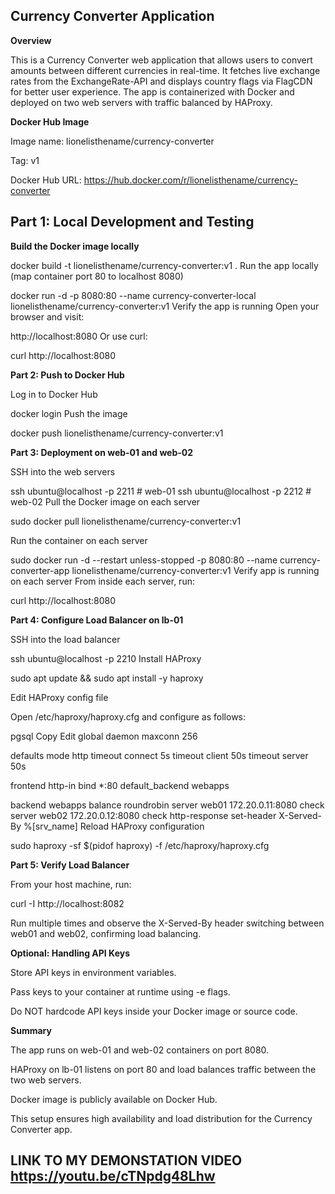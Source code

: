 ## Currency Converter Application

**Overview**

This is a Currency Converter web application that allows users to convert amounts between different currencies in real-time. It fetches live exchange rates from the ExchangeRate-API and displays country flags via FlagCDN for better user experience. The app is containerized with Docker and deployed on two web servers with traffic balanced by HAProxy.


**Docker Hub Image**

Image name: lionelisthename/currency-converter

Tag: v1

Docker Hub URL: https://hub.docker.com/r/lionelisthename/currency-converter

## Part 1: Local Development and Testing

**Build the Docker image locally**

docker build -t lionelisthename/currency-converter:v1 .
Run the app locally (map container port 80 to localhost 8080)

docker run -d -p 8080:80 --name currency-converter-local lionelisthename/currency-converter:v1
Verify the app is running
Open your browser and visit:



http://localhost:8080
Or use curl:


curl http://localhost:8080

**Part 2: Push to Docker Hub**

Log in to Docker Hub

docker login
Push the image

docker push lionelisthename/currency-converter:v1

**Part 3: Deployment on web-01 and web-02**

SSH into the web servers

ssh ubuntu@localhost -p 2211  # web-01
ssh ubuntu@localhost -p 2212  # web-02
Pull the Docker image on each server

sudo docker pull lionelisthename/currency-converter:v1

Run the container on each server

sudo docker run -d --restart unless-stopped -p 8080:80 --name currency-converter-app lionelisthename/currency-converter:v1
Verify app is running on each server
From inside each server, run:


curl http://localhost:8080

**Part 4: Configure Load Balancer on lb-01**

SSH into the load balancer

ssh ubuntu@localhost -p 2210
Install HAProxy

sudo apt update && sudo apt install -y haproxy

Edit HAProxy config file

Open /etc/haproxy/haproxy.cfg and configure as follows:

pgsql
Copy
Edit
global
    daemon
    maxconn 256

defaults
    mode http
    timeout connect 5s
    timeout client  50s
    timeout server  50s

frontend http-in
    bind *:80
    default_backend webapps

backend webapps
    balance roundrobin
    server web01 172.20.0.11:8080 check
    server web02 172.20.0.12:8080 check
    http-response set-header X-Served-By %[srv_name]
Reload HAProxy configuration

sudo haproxy -sf $(pidof haproxy) -f /etc/haproxy/haproxy.cfg

**Part 5: Verify Load Balancer**

From your host machine, run:


curl -I http://localhost:8082

Run multiple times and observe the X-Served-By header switching between web01 and web02, confirming load balancing.

**Optional: Handling API Keys**

Store API keys in environment variables.

Pass keys to your container at runtime using -e flags.

Do NOT hardcode API keys inside your Docker image or source code.

**Summary**

The app runs on web-01 and web-02 containers on port 8080.

HAProxy on lb-01 listens on port 80 and load balances traffic between the two web servers.

Docker image is publicly available on Docker Hub.

This setup ensures high availability and load distribution for the Currency Converter app.



## LINK TO MY DEMONSTATION VIDEO https://youtu.be/cTNpdg48Lhw
